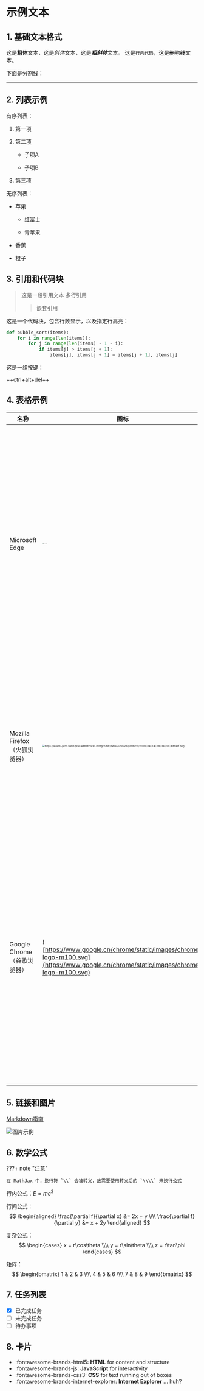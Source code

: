 # 示例文本

## 1. 基础文本格式

这是**粗体**文本，这是*斜体*文本，这是***粗斜体***文本。
这是`行内代码`，这是~~删除线~~文本。

下面是分割线：

---

## 2. 列表示例

有序列表：

1. 第一项

2. 第二项

   - 子项A

   - 子项B

3. 第三项

无序列表：

- 苹果

  - 红富士

  - 青苹果

- 香蕉

- 橙子

## 3. 引用和代码块

> 这是一段引用文本
> 多行引用
>> 嵌套引用

这是一个代码块，包含行数显示，以及指定行高亮：

``` python hl_lines="2 3"
def bubble_sort(items):
    for i in range(len(items)):
        for j in range(len(items) - 1 - i):
            if items[j] > items[j + 1]:
                items[j], items[j + 1] = items[j + 1], items[j]
```

这是一组按键：

++ctrl+alt+del++


## 4. 表格示例

| **名称**                            | **图标**                                                     | 优点                                                         | 缺点                                                         |
| ----------------------------------- | ------------------------------------------------------------ | ------------------------------------------------------------ | ------------------------------------------------------------ |
| Microsoft Edge                      | <img src="https://edgestatic.azureedge.net/shared/cms/lrs1c69a1j/section-images/2c3f3c46bd764335beec466a0acfde0e-png-w639.webp" alt="Microsoft Edge" style="zoom:10%;" /> | 与系统高度结合；功能强大易用；可以很方便地安装浏览器插件；手机电脑多端同步；很适合 PDF 阅读和批注。 | 臃肿；系统软件无法卸载。                                     |
| Mozilla Firefox<br />（火狐浏览器） | <img src="https://assets-prod.sumo.prod.webservices.mozgcp.net/media/uploads/products/2020-04-14-08-36-13-8dda6f.png" alt="https://assets-prod.sumo.prod.webservices.mozgcp.net/media/uploads/products/2020-04-14-08-36-13-8dda6f.png" style="zoom:40%;" /> | 自由开源浏览器，快速、安全、保护隐私，可以很方便地安装浏览器插件。 | 由于法律原因，国内无法在 Firefox 上安装广告拦截插件；有的网页不适配 Firefox；设置多而复杂；没有内置的网页翻译。 |
| Google Chrome<br />（谷歌浏览器）   | ![https://www.google.cn/chrome/static/images/chrome-logo-m100.svg](https://www.google.cn/chrome/static/images/chrome-logo-m100.svg) | 浏览器的代名词；（在国内大部分地方）纯粹快速的浏览器；外观现代简洁；快速。 | 由于不知道的原因，国内大部分地方在 Chrome 上安装插件和使用网页翻译需要额外付出努力；以及 Chrome 是被仿冒最多的浏览器之一，许多打着「AI」和「双核」浏览器的名号的仿冒浏览器会诱导下载，找到官网下载地址比较困难。 |

## 5. 链接和图片

[Markdown指南](https://www.markdownguide.org)

![图片示例](https://mirrors.creativecommons.org/presskit/buttons/88x31/png/by-nc-sa.png)

## 6. 数学公式

???+ note "注意"

    在 MathJax 中，换行符 `\\` 会被转义，故需要使用转义后的 `\\\\` 来换行公式

行内公式：$E = mc^2$

行间公式：
$$
\begin{aligned}
\frac{\partial f}{\partial x} &= 2x + y \\\\
\frac{\partial f}{\partial y} &= x + 2y
\end{aligned}
$$

复杂公式：
$$
\begin{cases}
x = r\cos\theta \\\\
y = r\sin\theta \\\\
z = r\tan\phi
\end{cases}
$$

矩阵：
$$
\begin{bmatrix}
1 & 2 & 3 \\\\
4 & 5 & 6 \\\\
7 & 8 & 9
\end{bmatrix}
$$

## 7. 任务列表

- [x] 已完成任务
- [ ] 未完成任务
- [ ] 待办事项

## 8. 卡片

<div class="grid cards" markdown>

- :fontawesome-brands-html5: __HTML__ for content and structure
- :fontawesome-brands-js: __JavaScript__ for interactivity
- :fontawesome-brands-css3: __CSS__ for text running out of boxes
- :fontawesome-brands-internet-explorer: __Internet Explorer__ ... huh?

</div>

